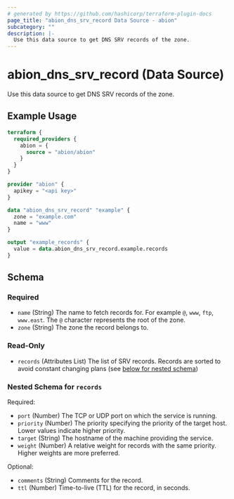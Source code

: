 ```yaml
---
# generated by https://github.com/hashicorp/terraform-plugin-docs
page_title: "abion_dns_srv_record Data Source - abion"
subcategory: ""
description: |-
  Use this data source to get DNS SRV records of the zone.
---
```


# abion_dns_srv_record (Data Source)

Use this data source to get DNS SRV records of the zone.

## Example Usage

```terraform
terraform {
  required_providers {
    abion = {
      source = "abion/abion"
    }
  }
}

provider "abion" {
  apikey = "<api key>"
}

data "abion_dns_srv_record" "example" {
  zone = "example.com"
  name = "www"
}

output "example_records" {
  value = data.abion_dns_srv_record.example.records
}
```

<!-- schema generated by tfplugindocs -->
## Schema

### Required

- `name` (String) The name to fetch records for. For example `@`, `www`, `ftp`, `www.east`. The `@` character represents the root of the zone.
- `zone` (String) The zone the record belongs to.

### Read-Only

- `records` (Attributes List) The list of SRV records. Records are sorted to avoid constant changing plans (see [below for nested schema](#nestedatt--records))

<a id="nestedatt--records"></a>
### Nested Schema for `records`

Required:

- `port` (Number) The TCP or UDP port on which the service is running.
- `priority` (Number) The priority specifying the priority of the target host. Lower values indicate higher priority.
- `target` (String) The hostname of the machine providing the service.
- `weight` (Number) A relative weight for records with the same priority. Higher weights are more preferred.

Optional:

- `comments` (String) Comments for the record.
- `ttl` (Number) Time-to-live (TTL) for the record, in seconds.
